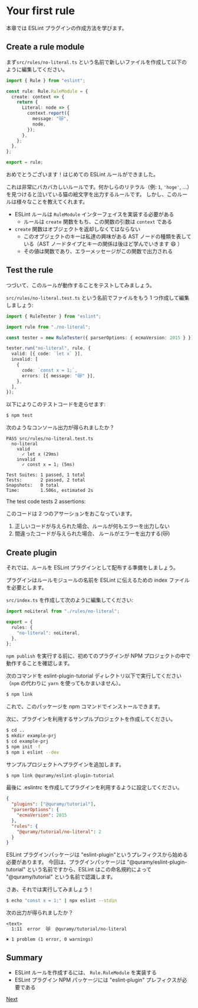 # Your first rule

本章では ESLint プラグインの作成方法を学びます。

## Create a rule module

まず`src/rules/no-literal.ts` という名前で新しいファイルを作成して以下のように編集してください。

```ts
import { Rule } from "eslint";

const rule: Rule.RuleModule = {
  create: context => {
    return {
      Literal: node => {
        context.report({
          message: "😿",
          node,
        });
      },
    };
  },
};

export = rule;
```

おめでとうございます！はじめての ESLint ルールができました。

これは非常にバカバカしいルールです。何かしらのリテラル（例: `1`, `'hoge'`, ...）を見つけると泣いている猫の絵文字を出力するルールです。
しかし、このルールは様々なことを教えてくれます。

- ESLint ルールは `RuleModule` インターフェイスを実装する必要がある
  - ルールは `create` 関数をもち、この関数の引数は `context` である
- `create` 関数はオブジェクトを返却しなくてはならない
  - このオブジェクトのキーは私達の興味がある AST ノードの種類を表している（AST ノードタイプとキーの関係は後ほど学んでいきます :smile: ）
  - その値は関数であり、エラーメッセージがこの関数で出力される

## Test the rule

つづいて、このルールが動作することをテストしてみましょう。

`src/rules/no-literal.test.ts` という名前でファイルをもう 1 つ作成して編集しましょう:

```ts
import { RuleTester } from "eslint";

import rule from "./no-literal";

const tester = new RuleTester({ parserOptions: { ecmaVersion: 2015 } });

tester.run("no-literal", rule, {
  valid: [{ code: `let x` }],
  invalid: [
    {
      code: `const x = 1;`,
      errors: [{ message: "😿" }],
    },
  ],
});
```

以下によりこのテストコードを走らせます:

```sh
$ npm test
```

次のようなコンソール出力が得られましたか？

```text
PASS src/rules/no-literal.test.ts
  no-literal
    valid
      ✓ let x (29ms)
    invalid
      ✓ const x = 1; (5ms)

Test Suites: 1 passed, 1 total
Tests:       2 passed, 2 total
Snapshots:   0 total
Time:        1.506s, estimated 2s
```

The test code tests 2 assertions:

このコードは 2 つのアサーションをおこなっています。

1. 正しいコードが与えられた場合、ルールが何もエラーを出力しない
1. 間違ったコードが与えられた場合、 ルールがエラーを出力する(:crying_cat_face:)

## Create plugin

それでは、ルールを ESLint プラグインとして配布する準備をしましょう。

プラグインはルールモジュールの名前を ESLint に伝えるための index ファイルを必要とします。

`src/index.ts` を作成して次のように編集してください:

```ts
import noLiteral from "./rules/no-literal";

export = {
  rules: {
    "no-literal": noLiteral,
  },
};
```

`npm publish` を実行する前に、初めてのプラグインが NPM プロジェクトの中で動作することを確認します。

次のコマンドを eslint-plugin-tutorial ディレクトリ以下で実行してください（`npm` の代わりに `yarn` を使ってもかまいません）。

```sh
$ npm link
```

これで、このパッケージを npm コマンドでインストールできます。

次に、プラグインを利用するサンプルプロジェクトを作成してください。

```sh
$ cd ..
$ mkdir example-prj
$ cd example-prj
$ npm init -f
$ npm i eslint --dev
```

サンプルプロジェクトへプラグインを追加します。

```sh
$ npm link @quramy/eslint-plugin-tutorial
```

最後に .eslintrc を作成してプラグインを利用するように設定してください。

```json
{
  "plugins": ["@quramy/tutorial"],
  "parserOptions": {
    "ecmaVersion": 2015
  },
  "rules": {
    "@quramy/tutorial/no-literal": 2
  }
}
```

ESLint プラグインパッケージは "eslint-plugin"というプレフィクスから始める必要があります。
今回は、プラグインパッケージは "@quramy/eslint-plugin-tutorial" という名前ですから、ESLint はこの命名規約によって "@quramy/tutorial" という名前で認識します。

さあ、それでは実行してみましょう！

```sh
$ echo "const x = 1;" | npx eslint --stdin
```

次の出力が得られましたか？

```text
<text>
  1:11  error  😿  @quramy/tutorial/no-literal

✖ 1 problem (1 error, 0 warnings)
```

## Summary

- ESLint ルールを作成するには、 `Rule.RuleModule` を実装する
- ESLint プラグイン NPM パッケージには "eslint-plugin" プレフィクスが必要である

[Next](../20_dive_into_ast/README.ja.md)
